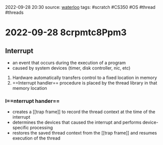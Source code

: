 2022-09-28 20:30
source: [waterloo]()
tags: #scratch #CS350 #OS #thread #threads 

#  2022-09-28 8crpmtc8Ppm3

## Interrupt

- an event that occurs during the execution of a program
- caused by system devices (timer, disk controller, nic, etc)

1. Hardware automatically transfers control to a fixed location in memory
2. ==Interrupt handler== procedure is placed by the thread library in that memory location

### I==nterrupt hander==
- creates a [[trap frame]] to record the thread context at the time of the interrupt
- determines the devices that caused the interrupt and performs device-specific processing
- restores the saved thread context from the [[trap frame]] and resumes execution of the thread
